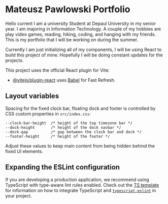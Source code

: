 # Mateusz Pawlowski Portfolio

Hello current I am a university Student at Depaul University in my senior year. I am majoring in Information Technology. A couple of my hobbies are play video games, reading, hiking, coding, and hanging with my friends. This is my portfolio that I will be working on during the summer.

Currently I am just initializing all of my components, I will be using React to build this project of mine. Hopefully I will be doing constant updates for the projects.

This project uses the official React plugin for Vite:

- [@vitejs/plugin-react](https://github.com/vitejs/vite-plugin-react/blob/main/packages/plugin-react) uses [Babel](https://babeljs.io/) for Fast Refresh.

## Layout variables

Spacing for the fixed clock bar, floating dock and footer is controlled by CSS custom properties in `src/index.css`:

```
--clock-bar-height  /* height of the top timezone bar */
--dock-height       /* height of the dock navbar */
--dock-gap          /* gap between the clock bar and dock */
--footer-height     /* height of the footer */
```

Adjust these values to keep main content from being hidden behind the fixed UI elements.

## Expanding the ESLint configuration

If you are developing a production application, we recommend using TypeScript with type-aware lint rules enabled. Check out the [TS template](https://github.com/vitejs/vite/tree/main/packages/create-vite/template-react-ts) for information on how to integrate TypeScript and [`typescript-eslint`](https://typescript-eslint.io) in your project.

